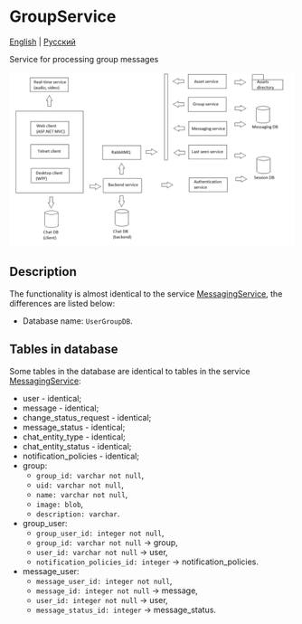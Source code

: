 # GroupService

[English](GroupService.md) | [Русский](GroupService.ru.md)

Service for processing group messages 

![SystemOverview](../../img/Convo/SystemOverview.png)

## Description 

The functionality is almost identical to the service [MessagingService](MessagingService.ru.md), the differences are listed below:
- Database name: `UserGroupDB`. 

## Tables in database 

Some tables in the database are identical to tables in the service [MessagingService](MessagingService.ru.md):
- user - identical; 
- message - identical;
- change_status_request - identical;
- message_status - identical;
- chat_entity_type - identical;
- chat_entity_status - identical;
- notification_policies - identical;
- group: 
    - `group_id: varchar not null`, 
    - `uid: varchar not null`,
    - `name: varchar not null`,
    - `image: blob`, 
    - `description: varchar`.
- group_user: 
    - `group_user_id: integer not null`, 
    - `group_id: varchar not null` -> group,
    - `user_id: varchar not null` -> user,
    - `notification_policies_id: integer` -> notification_policies.
- message_user:
    - `message_user_id: integer not null`,
    - `message_id: integer not null` -> message,
    - `user_id: integer not null` -> user,
    - `message_status_id: integer` -> message_status.
